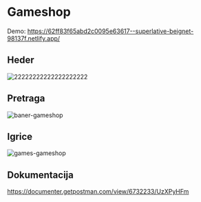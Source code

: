 # Gameshop

Demo: https://62ff83f65abd2c0095e63617--superlative-beignet-98137f.netlify.app/

## Heder

![22222222222222222222](https://user-images.githubusercontent.com/18018664/185042652-28aa7e48-b6bd-47a7-b1c0-8296bf266986.png)

## Pretraga

![baner-gameshop](https://user-images.githubusercontent.com/18018664/184704140-93b969a1-8707-4406-9fb5-a6daa98fba9f.png)

## Igrice

![games-gameshop](https://user-images.githubusercontent.com/18018664/184704671-4137b6cb-6b75-44e6-ad2b-e6cf9511bfbe.png)

## Dokumentacija

https://documenter.getpostman.com/view/6732233/UzXPyHFm
